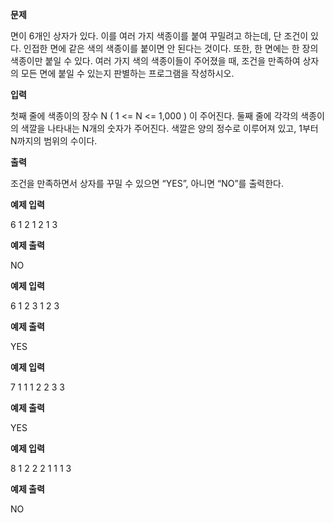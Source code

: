 **문제**

면이 6개인 상자가 있다. 이를 여러 가지 색종이를 붙여 꾸밀려고 하는데, 단 조건이 있다. 인접한 면에 같은 색의 색종이를 붙이면 안 된다는 것이다. 또한, 한 면에는 한 장의 색종이만 붙일 수 있다. 여러 가지 색의 색종이들이 주어졌을 때, 조건을 만족하여 상자의 모든 면에 붙일 수 있는지 판별하는 프로그램을 작성하시오.

 

**입력**

첫째 줄에 색종이의 장수 N ( 1 <= N <= 1,000 ) 이 주어진다. 둘째 줄에 각각의 색종이의 색깔을 나타내는 N개의 숫자가 주어진다. 색깔은 양의 정수로 이루어져 있고, 1부터 N까지의 범위의 수이다.

 

**출력**

조건을 만족하면서 상자를 꾸밀 수 있으면 “YES”, 아니면 “NO”를 출력한다.

 

**예제 입력**

6 1 2 1 2 1 3

**예제 출력**

NO

 

**예제 입력**

6 1 2 3 1 2 3

**예제 출력**

YES

 

**예제 입력**

7 1 1 1 2 2 3 3

**예제 출력**

YES

 

**예제 입력**

8 1 2 2 2 1 1 1 3

**예제 출력**

NO